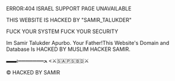 
ERROR:404
ISRAEL SUPPORT PAGE UNAVAILABLE

THIS WEBSITE IS HACKED BY "SAMIR_TALUKDER"

 FUCK YOUR SYSTEM
 FUCK YOUR SECURITY 

Im Samir Talukder Apurbo. Your Father!This Website's Domain and Database Is HACKED BY MUSLIM HACKER SAMIR.

▬▬ι═══════ﺤ
<⚔️🇸🇦🇵🇸🇧🇩⚔️

© HACKED BY SAMIR 
